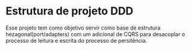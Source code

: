 # Estrutura de projeto DDD

Esse projeto tem como objetivo servir como base de estrutura hezagonal(port/adapters) com um adicional de CQRS para desacoplar o processo de leitura e escrita do processo de persitência.

